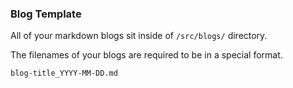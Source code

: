 ### Blog Template

All of your markdown blogs sit inside of `/src/blogs/` directory.

The filenames of your blogs are required to be in a special format.

```
blog-title_YYYY-MM-DD.md
```
